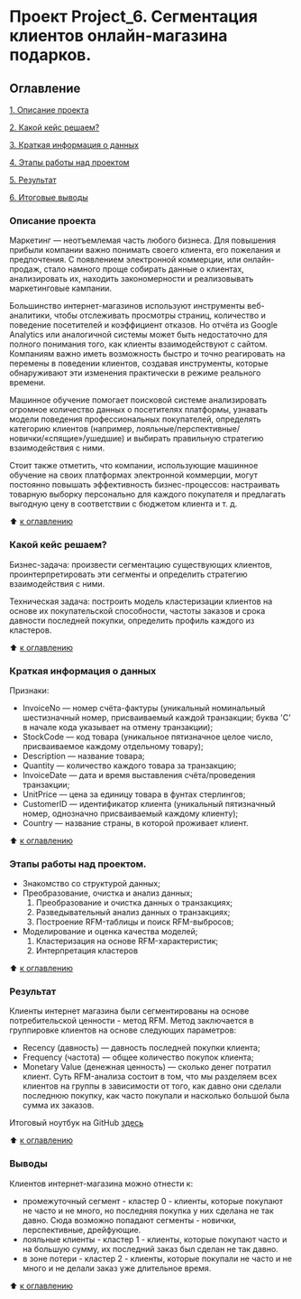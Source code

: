 # Проект Project_6. Сегментация клиентов онлайн-магазина подарков.

## Оглавление

[1. Описание проекта](https://github.com/LNarnia/new_DS/tree/main/Skillfactory/project_6#Описание-проекта)

[2. Какой кейс решаем?](https://github.com/LNarnia/new_DS/tree/main/Skillfactory/project_6#Какой-кейс-решаем?)

[3. Краткая информация о данных](https://github.com/LNarnia/new_DS/tree/main/Skillfactory/project_6#Краткая-информация-о-данных)

[4. Этапы работы над проектом](https://github.com/LNarnia/new_DS/tree/main/Skillfactory/project_6#Этапы-работы-над-проектом)

[5. Результат](https://github.com/LNarnia/new_DS/tree/main/Skillfactory/project_6#Результат)

[6. Итоговые выводы](https://github.com/LNarnia/new_DS/tree/main/Skillfactory/project_6#Итоговые-выводы)

### Описание проекта
Маркетинг — неотъемлемая часть любого бизнеса. Для повышения прибыли компании важно понимать своего клиента, его пожелания и предпочтения. С появлением электронной коммерции, или онлайн-продаж, стало намного проще собирать данные о клиентах, анализировать их, находить закономерности и реализовывать маркетинговые кампании.

Большинство интернет-магазинов используют инструменты веб-аналитики, чтобы отслеживать просмотры страниц, количество и поведение посетителей и коэффициент отказов. Но отчёта из Google Analytics или аналогичной системы может быть недостаточно для полного понимания того, как клиенты взаимодействуют с сайтом. Компаниям важно иметь возможность быстро и точно реагировать на перемены в поведении клиентов, создавая инструменты, которые обнаруживают эти изменения практически в режиме реального времени.

Машинное обучение помогает поисковой системе анализировать огромное количество данных о посетителях платформы, узнавать модели поведения профессиональных покупателей, определять категорию клиентов (например, лояльные/перспективные/новички/«спящие»/ушедшие) и выбирать правильную стратегию взаимодействия с ними.

Стоит также отметить, что компании, использующие машинное обучение на своих платформах электронной коммерции, могут постоянно повышать эффективность бизнес-процессов: настраивать товарную выборку персонально для каждого покупателя и предлагать выгодную цену в соответствии с бюджетом клиента и т. д.

:arrow_up: [к оглавлению](https://github.com/LNarnia/new_DS/tree/main/Skillfactory/project_6#Оглавление)

### Какой кейс решаем?
Бизнес-задача: произвести сегментацию существующих клиентов, проинтерпретировать эти сегменты и определить стратегию взаимодействия с ними.

Техническая задача: построить модель кластеризации клиентов на основе их покупательской способности, частоты заказов и срока давности последней покупки, определить профиль каждого из кластеров.

:arrow_up: [к оглавлению](https://github.com/LNarnia/new_DS/tree/main/Skillfactory/project_6#Оглавление)

### Краткая информация о данных

Признаки:

- InvoiceNo — номер счёта-фактуры (уникальный номинальный шестизначный номер, присваиваемый каждой транзакции; буква 'C' в начале кода указывает на отмену транзакции);
- StockCode — код товара (уникальное пятизначное целое число, присваиваемое каждому отдельному товару);
- Description — название товара;
- Quantity — количество каждого товара за транзакцию;
- InvoiceDate — дата и время выставления счёта/проведения транзакции;
- UnitPrice — цена за единицу товара в фунтах стерлингов;
- CustomerID — идентификатор клиента (уникальный пятизначный номер, однозначно присваиваемый каждому клиенту);
- Country — название страны, в которой проживает клиент.


:arrow_up: [к оглавлению](https://github.com/LNarnia/new_DS/tree/main/Skillfactory/project_6#Оглавление)

### Этапы работы над проектом.
- Знакомство со структурой данных;
- Преобразование, очистка и анализ данных;
  1. Преобразование и очистка данных о транзакциях;
  2. Разведывательный анализ данных о транзакциях;
  3. Построение RFM-таблицы и поиск RFM-выбросов;
- Моделирование и оценка качества моделей;
  1. Кластеризация на основе RFM-характеристик;
  2. Интерпретация кластеров

:arrow_up: [к оглавлению](https://github.com/LNarnia/new_DS/tree/main/Skillfactory/project_6#Оглавление)

### Результат

Клиенты интернет магазина были сегментированы на основе потребительской ценности - метод RFM.
Метод заключается в группировке клиентов на основе следующих параметров:

 - Recency (давность) — давность последней покупки клиента;
 - Frequency (частота) — общее количество покупок клиента;
 - Monetary Value (денежная ценность) — сколько денег потратил клиент.
Суть RFM-анализа состоит в том, что мы разделяем всех клиентов на группы в зависимости от того, как давно они сделали последнюю покупку, как часто покупали и насколько большой была сумма их заказов.

Итоговый ноутбук на GitHub [здесь](https://github.com/LNarnia/new_DS/blob/main/Skillfactory/project_6/PROJECT-6._%D0%A1%D0%B5%D0%B3%D0%BC%D0%B5%D0%BD%D1%82%D0%B0%D1%86%D0%B8%D1%8F_%D0%BA%D0%BB%D0%B8%D0%B5%D0%BD%D1%82%D0%BE%D0%B2_%D0%BE%D0%BD%D0%BB%D0%B0%D0%B9%D0%BD-%D0%BC%D0%B0%D0%B3%D0%B0%D0%B7%D0%B8%D0%BD%D0%B0.ipynb)


:arrow_up: [к оглавлению](https://github.com/LNarnia/new_DS/tree/main/Skillfactory/project_6#Оглавление)

### Выводы

Клиентов интернет-магазина можно отнести к:
 - промежуточный сегмент  - кластер 0 - клиенты, которые покупают не часто и не много, но последняя покупка у них сделана не так давно. Сюда возможно попадают сегменты - новички, перспективные, дрейфующие.
 - лояльные клиенты - кластер 1 - клиенты, которые покупают часто и на большую сумму, их последний заказ был сделан не так давно.
 - в зоне потери - кластер 2 - клиенты, которые покупали не часто и не много и не делали заказ уже длительное время.

:arrow_up: [к оглавлению](https://github.com/LNarnia/new_DS/tree/main/Skillfactory/project_6#Оглавление)
